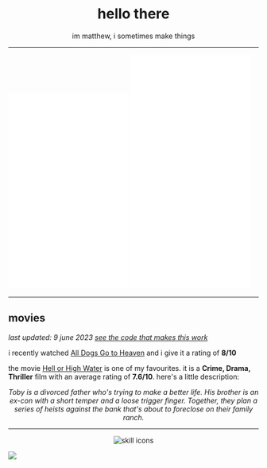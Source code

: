 <div align="center">

  # hello there
  
  im matthew, i sometimes make things

</div>

---

<img width="48%" src="https://raw.githubusercontent.com/matievisthekat/matievisthekat/master/overall-metrics.svg" alt="Overall Metrics" /> <img width="48%" src="https://raw.githubusercontent.com/matievisthekat/matievisthekat/master/recent-metrics.svg" alt="Recent Metrics" />

---

## movies
*last updated: <!--common.timestamp:start-->9 june 2023<!--common.timestamp:end-->
[see the code that makes this work](https://github.com/matievisthekat/matievisthekat/tree/master/movies)*

i recently watched <!--recent.link:start text="recent.title"-->[All Dogs Go to Heaven](https://imdb.com/title/tt0096787/ 'imdb page')<!--recent.link:end--> and i give it a rating of **<!--recent.rating:start-->8<!--recent.rating:end-->/10**

the movie <!--favourite.link:start text="favourite.title"-->[Hell or High Water](https://imdb.com/title/tt2582782/?ref_=ttls_li_i 'imdb page')<!--favourite.link:end--> is one of my favourites. it is a **<!--favourite.genre:start-->Crime, Drama, Thriller<!--favourite.genre:end-->** film with an average rating of **<!--favourite.avgRating:start-->7.6<!--favourite.avgRating:end-->/10**. here's a little description:

<div align="center">

  *<!--favourite.desc:start-->Toby is a divorced father who's trying to make a better life. His brother is an ex-con with a short temper and a loose trigger finger. Together, they plan a series of heists against the bank that's about to foreclose on their family ranch.<!--favourite.desc:end-->*
  
</div>

---

<div align="center">
     <img src="https://skillicons.dev/icons?perline=10&i=cloudflare,netlify,heroku,figma,electron,sass,emotion,css,html,dart,flutter,deno,express,svelte,react,nextjs,ts,js,nodejs,ruby,rails,rust,linux,git,vim,vscode,nginx,mongodb,mysql,postgres" alt="skill icons" />
</div>

![](https://hit.yhype.me/github/profile?user_id=45036977)
